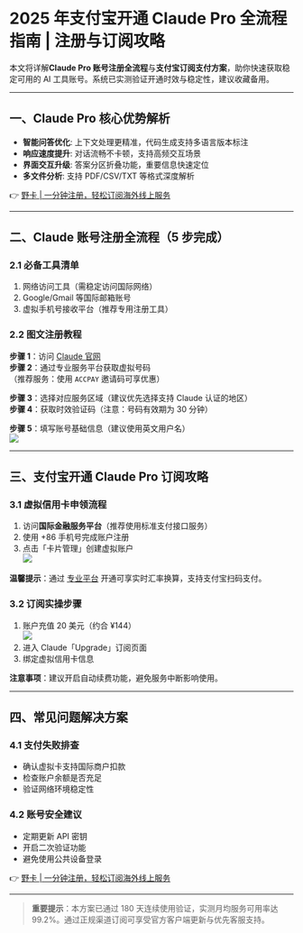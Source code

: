 # 2025 年支付宝开通 Claude Pro 全流程指南 | 注册与订阅攻略

本文将详解**Claude Pro 账号注册全流程**与**支付宝订阅支付方案**，助你快速获取稳定可用的 AI 工具账号。系统已实测验证开通时效与稳定性，建议收藏备用。

---

## 一、Claude Pro 核心优势解析
- **智能问答优化**: 上下文处理更精准，代码生成支持多语言版本标注
- **响应速度提升**: 对话流畅不卡顿，支持高频交互场景
- **界面交互升级**: 答案分区折叠功能，重要信息快速定位
- **多文件分析**: 支持 PDF/CSV/TXT 等格式深度解析

👉 [野卡 | 一分钟注册，轻松订阅海外线上服务](https://bbtdd.com/yeka)

---

## 二、Claude 账号注册全流程（5 步完成）

### 2.1 必备工具清单
1. 网络访问工具（需稳定访问国际网络）
2. Google/Gmail 等国际邮箱账号
3. 虚拟手机号接收平台（推荐专用注册工具）

### 2.2 图文注册教程
**步骤 1**：访问 [Claude 官网](https://claude.ai/)  
**步骤 2**：通过专业服务平台获取虚拟号码  
（推荐服务：使用 `ACCPAY` 邀请码可享优惠）  


**步骤 3**：选择对应服务区域（建议优先选择支持 Claude 认证的地区）  
**步骤 4**：获取时效验证码（注意：号码有效期为 30 分钟）  


**步骤 5**：填写账号基础信息（建议使用英文用户名）  
![](https://bbtdd.com/wp-content/uploads/img/186789985.webp)

---

## 三、支付宝开通 Claude Pro 订阅攻略
### 3.1 虚拟信用卡申领流程
1. 访问**国际金融服务平台**（推荐使用标准支付接口服务）
2. 使用 +86 手机号完成账户注册  
3. 点击「卡片管理」创建虚拟账户  
![](https://bbtdd.com/wp-content/uploads/img/885650940896.webp)

**温馨提示**：通过 [专业平台](https://bbtdd.com/yeka) 开通可享实时汇率换算，支持支付宝扫码支付。

### 3.2 订阅实操步骤
1. 账户充值 20 美元（约合 ¥144）  
![](https://bbtdd.com/wp-content/uploads/img/747523920177.webp)
2. 进入 Claude「Upgrade」订阅页面  
3. 绑定虚拟信用卡信息  


**注意事项**：建议开启自动续费功能，避免服务中断影响使用。

---

## 四、常见问题解决方案
### 4.1 支付失败排查
- 确认虚拟卡支持国际商户扣款
- 检查账户余额是否充足
- 验证网络环境稳定性

### 4.2 账号安全建议
- 定期更新 API 密钥
- 开启二次验证功能
- 避免使用公共设备登录

👉 [野卡 | 一分钟注册，轻松订阅海外线上服务](https://bbtdd.com/yeka)

---

> **重要提示**：本方案已通过 180 天连续使用验证，实测月均服务可用率达 99.2%。通过正规渠道订阅可享受官方客户端更新与优先客服支持。